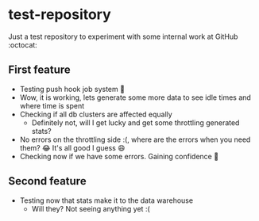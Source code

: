 # test-repository
Just a test repository to experiment with some internal work at GitHub :octocat:

## First feature
- Testing push hook job system 🎉
- Wow, it is working, lets generate some more data to see idle times and where time is spent
- Checking if all db clusters are affected equally
  - Definitely not, will I get lucky and get some throttling generated stats?
- No errors on the throttling side :(, where are the errors when you need them? 😂 It's all good I guess 😄
- Checking now if we have some errors. Gaining confidence 💪

## Second feature
- Testing now that stats make it to the data warehouse
  - Will they? Not seeing anything yet :( 

